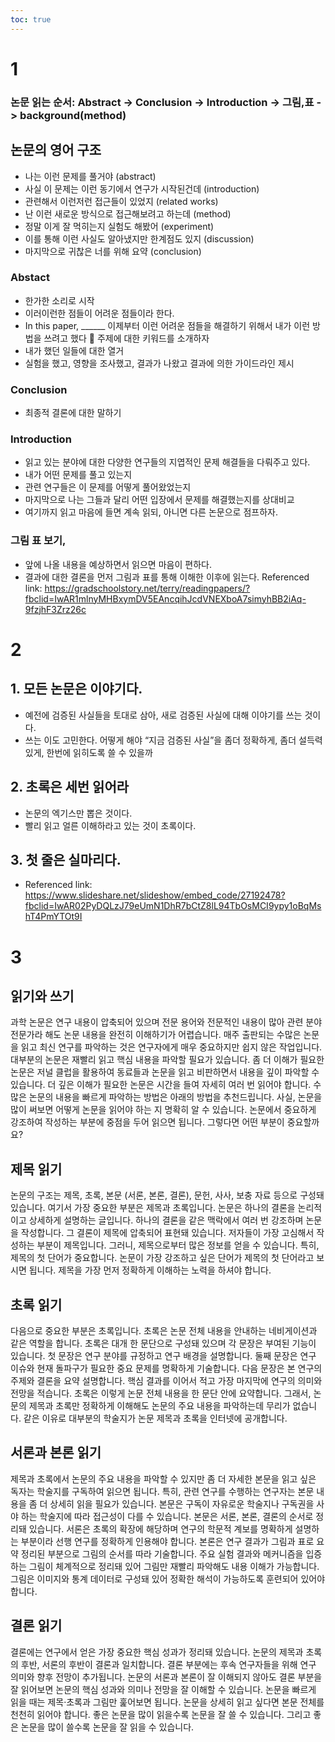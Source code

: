 ```yaml
---
toc: true
---
```



# 1 
###	논문 읽는 순서: Abstract -> Conclusion -> Introduction -> 그림,표 -> background(method)
##	논문의 영어 구조
* 나는 이런 문제를 풀거야 (abstract)
* 사실 이 문제는 이런 동기에서 연구가 시작된건데 (introduction)
* 관련해서 이런저런 접근들이 있었지 (related works)
* 난 이런 새로운 방식으로 접근해보려고 하는데 (method)
* 정말 이게 잘 먹히는지 실험도 해봤어 (experiment)
* 이를 통해 이런 사실도 알아냈지만 한계점도 있지 (discussion)
* 마지막으로 귀찮은 너를 위해 요약 (conclusion)
### Abstact
* 한가한 소리로 시작
* 이러이런한 점들이 어려운 점들이라 한다.
* In this paper, ______ 이제부터 이런 어려운 점들을 해결하기 위해서 내가 이런 방법을 쓰려고 했다  주제에 대한 키워드를 소개하자
* 내가 했던 일들에 대한 열거
* 실험을 했고, 영향을 조사했고, 결과가 나왔고 결과에 의한 가이드라인 제시
### Conclusion
* 최종적 결론에 대한 말하기
### Introduction
* 읽고 있는 분야에 대한 다양한 연구들의 지엽적인 문제 해결들을 다뤄주고 있다.
* 내가 어떤 문제를 풀고 있는지
* 관련 연구들은 이 문제를 어떻게 풀어왔었는지
* 마지막으로 나는 그들과 달리 어떤 입장에서 문제를 해결했는지를 상대비교
* 여기까지 읽고 마음에 들면 계속 읽되, 아니면 다른 논문으로 점프하자.
### 그림 표 보기,
* 앞에 나올 내용을 예상하면서 읽으면 마음이 편하다.
* 결과에 대한 결론을 먼저 그림과 표를 통해 이해한 이후에 읽는다.
Referenced link: https://gradschoolstory.net/terry/readingpapers/?fbclid=IwAR1mlnyMHBxymDV5EAncqihJcdVNEXboA7simyhBB2iAq-9fzjhF3Zrz26c

# 2
##	1. 모든 논문은 이야기다.
* 예전에 검증된 사실들을 토대로 삼아, 새로 검증된 사실에 대해 이야기를 쓰는 것이다.
* 쓰는 이도 고민한다. 어떻게 해야 “지금 검증된 사실”을 좀더 정확하게, 좀더 설득력 있게, 한번에 읽히도록 쓸 수 있을까
## 2. 초록은 세번 읽어라
* 논문의 엑기스만 뽑은 것이다.
* 빨리 읽고 얼른 이해하라고 있는 것이 초록이다.
## 3. 첫 줄은 실마리다.
* Referenced link: https://www.slideshare.net/slideshow/embed_code/27192478?fbclid=IwAR02PyDQLzJ79eUmN1DhR7bCtZ8lL94TbOsMCI9ypy1oBqMshT4PmYTOt9I


# 3
## 읽기와 쓰기
과학 논문은 연구 내용이 압축되어 있으며 전문 용어와 전문적인 내용이 많아 관련 분야 전문가라 해도 논문 내용을 완전히 이해하기가 어렵습니다. 매주 출판되는 수많은 논문을 읽고 최신 연구를 파악하는 것은 연구자에게 매우 중요하지만 쉽지 않은 작업입니다. 대부분의 논문은 재빨리 읽고 핵심 내용을 파악할 필요가 있습니다. 좀 더 이해가 필요한 논문은 저널 클럽을 활용하여 동료들과 논문을 읽고 비판하면서 내용을 깊이 파악할 수 있습니다. 더 깊은 이해가 필요한 논문은 시간을 들여 자세히 여러 번 읽어야 합니다. 수많은 논문의 내용을 빠르게 파악하는 방법은 아래의 방법을 추천드립니다. 사실, 논문을 많이 써보면 어떻게 논문을 읽어야 하는 지 명확히 알 수 있습니다. 논문에서 중요하게 강조하여 작성하는 부분에 중점을 두어 읽으면 됩니다. 그렇다면 어떤 부분이 중요할까요?



## 제목 읽기
논문의 구조는 제목, 초록, 본문 (서론, 본론, 결론), 문헌, 사사, 보충 자료 등으로 구성돼 있습니다. 여기서 가장 중요한 부분은 제목과 초록입니다. 논문은 하나의 결론을 논리적이고 상세하게 설명하는 글입니다. 하나의 결론을 같은 맥락에서 여러 번 강조하며 논문을 작성합니다. 그 결론이 제목에 압축되어 표현돼 있습니다. 저자들이 가장 고심해서 작성하는 부분이 제목입니다. 그러니, 제목으로부터 많은 정보를 얻을 수 있습니다. 특히, 제목의 첫 단어가 중요합니다. 논문이 가장 강조하고 싶은 단어가 제목의 첫 단어라고 보시면 됩니다. 제목을 가장 먼저 정확하게 이해하는 노력을 하셔야 합니다.



## 초록 읽기
다음으로 중요한 부분은 초록입니다. 초록은 논문 전체 내용을 안내하는 네비게이션과 같은 역할을 합니다. 초록은 대개 한 문단으로 구성돼 있으며 각 문장은 부여된 기능이 있습니다. 첫 문장은 연구 분야를 규정하고 연구 배경을 설명합니다. 둘째 문장은 연구 이슈와 현재 돌파구가 필요한 중요 문제를 명확하게 기술합니다. 다음 문장은 본 연구의 주제와 결론을 요약 설명합니다. 핵심 결과를 이어서 적고 가장 마지막에 연구의 의미와 전망을 적습니다. 초록은 이렇게 논문 전체 내용을 한 문단 안에 요약합니다. 그래서, 논문의 제목과 초록만 정확하게 이해해도 논문의 주요 내용을 파악하는데 무리가 없습니다. 같은 이유로 대부분의 학술지가 논문 제목과 초록을 인터넷에 공개합니다.


## 서론과 본론 읽기
제목과 초록에서 논문의 주요 내용을 파악할 수 있지만 좀 더 자세한 본문을 읽고 싶은 독자는 학술지를 구독하여 읽으면 됩니다. 특히, 관련 연구를 수행하는 연구자는 본문 내용을 좀 더 상세히 읽을 필요가 있습니다. 본문은 구독이 자유로운 학술지나 구독권을 사야 하는 학술지에 따라 접근성이 다를 수 있습니다. 본문은 서론, 본론, 결론의 순서로 정리돼 있습니다. 서론은 초록의 확장에 해당하며 연구의 학문적 계보를 명확하게 설명하는 부분이라 선행 연구를 정확하게 인용해야 합니다. 본론은 연구 결과가 그림과 표로 요약 정리된 부분으로 그림의 순서를 따라 기술합니다. 주요 실험 결과와 메커니즘을 입증하는 그림이 체계적으로 정리돼 있어 그림만 재빨리 파악해도 내용 이해가 가능합니다. 그림은 이미지와 통계 데이터로 구성돼 있어 정확한 해석이 가능하도록 훈련되어 있어야 합니다.



## 결론 읽기
결론에는 연구에서 얻은 가장 중요한 핵심 성과가 정리돼 있습니다. 논문의 제목과 초록의 후반, 서론의 후반이 결론과 일치합니다. 결론 부분에는 후속 연구자들을 위해 연구 의미와 향후 전망이 추가됩니다. 논문의 서론과 본론이 잘 이해되지 않아도 결론 부분을 잘 읽어보면 논문의 핵심 성과와 의미나 전망을 잘 이해할 수 있습니다. 논문을 빠르게 읽을 때는 제목·초록과 그림만 훑어보면 됩니다. 논문을 상세히 읽고 싶다면 본문 전체를 천천히 읽어야 합니다.
좋은 논문을 많이 읽을수록 논문을 잘 쓸 수 있습니다. 그리고 좋은 논문을 많이 쓸수록 논문을 잘 읽을 수 있습니다.
